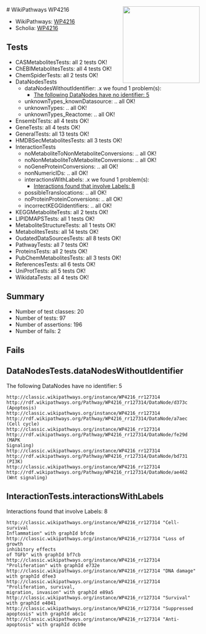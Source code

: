 <img style="float: right; width: 200px" src="https://upload.wikimedia.org/wikipedia/commons/thumb/8/83/Wplogo_with_text_500.png/640px-Wplogo_with_text_500.png" />
# WikiPathways WP4216

* WikiPathways: [WP4216](https://wikipathways.org/pathways/WP4216)
* Scholia: [WP4216](https://scholia.toolforge.org/wikipathways/WP4216)
## Tests
* CASMetabolitesTests: all 2 tests OK!
* ChEBIMetabolitesTests: all 4 tests OK!
* ChemSpiderTests: all 2 tests OK!
* DataNodesTests
    * dataNodesWithoutIdentifier: .x we found 1 problem(s):
        * [The following DataNodes have no identifier: 5](#d2d32fa4)
    * unknownTypes_knownDatasource: .. all OK!
    * unknownTypes: .. all OK!
    * unknownTypes_Reactome: .. all OK!
* EnsemblTests: all 4 tests OK!
* GeneTests: all 4 tests OK!
* GeneralTests: all 13 tests OK!
* HMDBSecMetabolitesTests: all 3 tests OK!
* InteractionTests
    * noMetaboliteToNonMetaboliteConversions: .. all OK!
    * noNonMetaboliteToMetaboliteConversions: .. all OK!
    * noGeneProteinConversions: .. all OK!
    * nonNumericIDs: .. all OK!
    * interactionsWithLabels: .x we found 1 problem(s):
        * [Interactions found that involve Labels: 8](#630d267f)
    * possibleTranslocations: .. all OK!
    * noProteinProteinConversions: .. all OK!
    * incorrectKEGGIdentifiers: .. all OK!
* KEGGMetaboliteTests: all 2 tests OK!
* LIPIDMAPSTests: all 1 tests OK!
* MetaboliteStructureTests: all 1 tests OK!
* MetabolitesTests: all 14 tests OK!
* OudatedDataSourcesTests: all 8 tests OK!
* PathwayTests: all 7 tests OK!
* ProteinsTests: all 2 tests OK!
* PubChemMetabolitesTests: all 3 tests OK!
* ReferencesTests: all 6 tests OK!
* UniProtTests: all 5 tests OK!
* WikidataTests: all 4 tests OK!


## Summary

* Number of test classes: 20
* Number of tests: 97
* Number of assertions: 196
* Number of fails: 2

## Fails

<a name="d2d32fa4" />

## DataNodesTests.dataNodesWithoutIdentifier

The following DataNodes have no identifier: 5
```
http://classic.wikipathways.org/instance/WP4216_rr127314 http://rdf.wikipathways.org/Pathway/WP4216_rr127314/DataNode/d373c (Apoptosis)
http://classic.wikipathways.org/instance/WP4216_rr127314 http://rdf.wikipathways.org/Pathway/WP4216_rr127314/DataNode/a7aec (Cell cycle)
http://classic.wikipathways.org/instance/WP4216_rr127314 http://rdf.wikipathways.org/Pathway/WP4216_rr127314/DataNode/fe29d (MAPK
Signaling)
http://classic.wikipathways.org/instance/WP4216_rr127314 http://rdf.wikipathways.org/Pathway/WP4216_rr127314/DataNode/bd731 (PI3K)
http://classic.wikipathways.org/instance/WP4216_rr127314 http://rdf.wikipathways.org/Pathway/WP4216_rr127314/DataNode/ae462 (Wnt signaling)
```

<a name="630d267f" />

## InteractionTests.interactionsWithLabels

Interactions found that involve Labels: 8
```
http://classic.wikipathways.org/instance/WP4216_rr127314 "Cell-survival
Inflammation" with graphId bfcde
http://classic.wikipathways.org/instance/WP4216_rr127314 "Loss of growth
inhibitory effects 
of TGFb" with graphId bf7cb
http://classic.wikipathways.org/instance/WP4216_rr127314 "Proliferation" with graphId e732e
http://classic.wikipathways.org/instance/WP4216_rr127314 "DNA damage" with graphId dfee3
http://classic.wikipathways.org/instance/WP4216_rr127314 "Proliferation, survival, 
migration, invasion" with graphId e89a5
http://classic.wikipathways.org/instance/WP4216_rr127314 "Survival" with graphId e4041
http://classic.wikipathways.org/instance/WP4216_rr127314 "Suppressed apoptosis" with graphId a6c1c
http://classic.wikipathways.org/instance/WP4216_rr127314 "Anti-apoptosis" with graphId dcb9e
```

